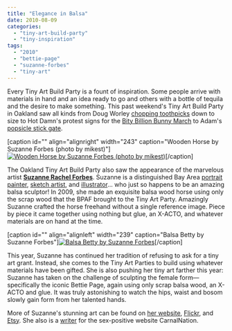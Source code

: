 ```yaml
---
title: "Elegance in Balsa"
date: 2010-08-09
categories: 
  - "tiny-art-build-party"
  - "tiny-inspiration"
tags: 
  - "2010"
  - "bettie-page"
  - "suzanne-forbes"
  - "tiny-art"
---
```


Every Tiny Art Build Party is a fount of inspiration. Some people arrive with materials in hand and an idea ready to go and others with a bottle of tequila and the desire to make something. This past weekend's Tiny Art Build Party in Oakland saw all kinds from Doug Worley [chopping toothpicks](http://www.flickr.com/photos/headlouse/4876306380/) down to size to Hot Damn's protest signs for the [Bity Billion Bunny March](http://www.flickr.com/photos/headlouse/4875696649/) to Adam's [popsicle stick gate](http://www.flickr.com/photos/headlouse/4876305306/).

\[caption id="" align="alignright" width="243" caption="Wooden Horse by Suzanne Forbes (photo by mikest)"\][![Wooden Horse by Suzanne Forbes (photo by mikest)](/images/3909440653_9c6b9ce1f5.jpg "Wooden Horse by Suzanne Forbes (photo by mikest)")](http://www.flickr.com/photos/mikest/3909440653/in/pool-1215242@N23/)\[/caption\]

The Oakland Tiny Art Build Party also saw the appearance of the marvelous artist [**Suzanne Rachel Forbes**](http://www.suzanneforbes.com/). Suzanne is a distinguished Bay Area [portrait painter](http://www.suzanneforbes.com/portraits/paintings/paintings.html), [sketch artist](http://www.suzanneforbes.com/portraits/sketches/sketches.html), and [illustrator](http://www.suzanneforbes.com/commercial/index.html)… who just so happens to be an amazing balsa sculptor! In 2009, she made an exquisite balsa wood horse using only the scrap wood that the BPAF brought to the Tiny Art Party. Amazingly Suzanne crafted the horse freehand without a single reference image. Piece by piece it came together using nothing but glue, an X-ACTO, and whatever materials are on hand at the time.

\[caption id="" align="alignleft" width="239" caption="Balsa Betty by Suzanne Forbes"\][![Balsa Betty by Suzanne Forbes](/images/4875697615_9dc857c77d.jpg "Balsa Betty by Suzanne Forbes")](http://www.flickr.com/photos/headlouse/4875697615/sizes/l/in/photostream/)\[/caption\]

This year, Suzanne has continued her tradition of refusing to ask for a tiny art grant. Instead, she comes to the Tiny Art Parties to build using whatever materials have been gifted. She is also pushing her tiny art farther this year: Suzanne has taken on the challenge of sculpting the female form—specifically the iconic Bettie Page, again using only scrap balsa wood, an X-ACTO and glue. It was truly astonishing to watch the hips, waist and bosom slowly gain form from her talented hands.

More of Suzanne's stunning art can be found on [her website](http://www.suzanneforbes.com/ "Suzanne Forbes portraiture & illustration"), [Flickr](http://www.flickr.com/photos/32609854@N00/ "Suzanne Forbes, Flickr"), and [Etsy](http://www.etsy.com/shop/slurkgirl "Suzanne Forbes, Etsy"). She also is a [writer](http://carnalnation.com/users/suzanne-rachel-forbes) for the sex-positive website CarnalNation.
